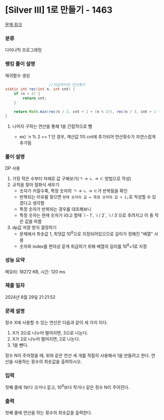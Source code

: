 # [Silver III] 1로 만들기 - 1463 

[문제 링크](https://www.acmicpc.net/problem/1463) 

### 분류

다이나믹 프로그래밍

### 랭킹 풀이 설명
<p>재귀함수 생성</p>

```java
                    //지금까지의 연산횟수
static int rec(int n, int cnt) {
    if (n < 2) {
        return cnt;
    }

    return Math.min(rec(n / 2, cnt + 1 + (n % 2)), rec(n / 3, cnt + 1 + (n % 3)));
}
```

<ol>
	<li> 나머지 구하는 연산을 통해 1을 간접적으로 뺌</li>
		<ul>
			<li>ex) `n % 2 == 1`인 경우, 계산값 1이 cnt에 추가되어 연산횟수가 자연스럽게 추가됨</li>
		</ul>
</ol>


### 풀이 설명

<p>DP 사용</p>
<ol>
	<li> 가장 작은 수부터 차례로 값 구해보기(ㄱ → ㄴ → ㄷ 방법으로 작성)</li>
	<li> 규칙을 찾아 점화식 세우기
		<ul>
			<li>숫자가 커질수록, 특정 숫자의 ㄱ → ㄴ → ㄷ가 반복됨을 확인</li>
			<li>반복되는 이유를 찾으면 <code>현재 숫자의 값 = 특정 숫자의 값 + 1;</code>로 작성할 수 있겠다고 생각함</li>
			<li>특정 숫자가 반복되는 경우를 대조해보니</li>
			<li>특정 숫자는 현재 숫자가 i라고 할때 `i - 1`, `i / 2`, `i / 3`으로 추려지고 이 중 작은 값을 따름</li>
		</ul>
	</li>
	<li> dp값 저장 방식 결정하기
		<ul>
			<li>문제에서 최솟값 1, 최댓값 10<sup>6</sup>으로 지정되어있으므로 길이가 정해진 "배열" 사용</li>
			<li>숫자와 index를 편의상 같게 취급하기 위해 배열의 길이를 10<sup>6</sup>+1로 지정</li>
		</ul>
	</li>
</ol>

### 성능 요약

메모리: 18272 KB, 시간: 120 ms

### 제출 일자

2024년 8월 29일 21:21:52

### 문제 설명

<p>정수 X에 사용할 수 있는 연산은 다음과 같이 세 가지 이다.</p>

<ol>
	<li>X가 3으로 나누어 떨어지면, 3으로 나눈다.</li>
	<li>X가 2로 나누어 떨어지면, 2로 나눈다.</li>
	<li>1을 뺀다.</li>
</ol>

<p>정수 N이 주어졌을 때, 위와 같은 연산 세 개를 적절히 사용해서 1을 만들려고 한다. 연산을 사용하는 횟수의 최솟값을 출력하시오.</p>

### 입력 

 <p>첫째 줄에 1보다 크거나 같고, 10<sup>6</sup>보다 작거나 같은 정수 N이 주어진다.</p>

### 출력 

 <p>첫째 줄에 연산을 하는 횟수의 최솟값을 출력한다.</p>


